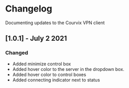 # Changelog

Documenting updates to the Courvix VPN client


## [1.0.1] - July 2 2021
### Changed
- Added minimize control box
- Added hover color to the server in the dropdown box.
- Added hover color to control boxes
- Added connecting indicator next to status
